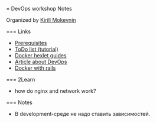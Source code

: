 = DevOps workshop Notes

Organized by [Kirill Mokevnin](https://github.com/mokevnin)

=== Links
- [Prerequisites](https://gist.github.com/mokevnin/d1a941b0a835469b9064ba24d514ffa5)
- [ToDo list (tutorial)](https://gist.github.com/mokevnin/02f84fa9d35aad2c8277b3dede147155)
- [Docker hexlet guides](https://guides.hexlet.io/docker/)
- [Article about DevOps](https://habr.com/company/jugru/blog/421757/)
- [Docker with rails](https://docs.docker.com/compose/rails/)

=== 2Learn
- how do nginx and network work?

=== Notes
- В development-среде не надо ставить зависимостей.
